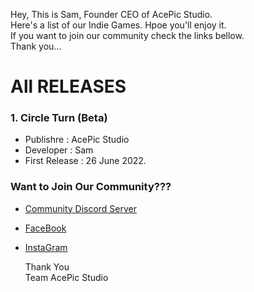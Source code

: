 Hey, This is Sam, Founder CEO of AcePic Studio.\
Here's a list of our Indie Games. Hpoe you'll enjoy it.\
If you want to join our community check the links bellow.\
Thank you...




# All RELEASES
### 1. Circle Turn (Beta)
* Publishre : AcePic Studio
* Developer : Sam
* First Release : 26 June 2022.




### Want to Join Our Community???
* [Community Discord Server](https://discord.gg/e7JQr2smGD)
* [FaceBook](https://www.facebook.com/acepic.studio)
* [InstaGram](https://www.instagram.com/acepicstudio/)




     Thank You\
Team AcePic Studio
